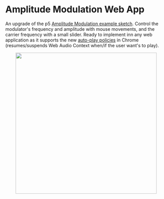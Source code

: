 # Amplitude Modulation Web App

An upgrade of the p5 [Amplitude Modulation example sketch](https://p5js.org/examples/sound-amplitude-modulation.html). Control the modulator's frequency and amplitude with mouse movements, and the carrier frequency with a small slider. Ready to implement inn any web application as it supports the new [auto-play policies](https://developer.chrome.com/blog/autoplay/) in Chrome (resumes/suspends Web Audio Context when/if the user want's to play).

<p align="center">
 <img src="./fig/fig.gif" width=440>
</p>
